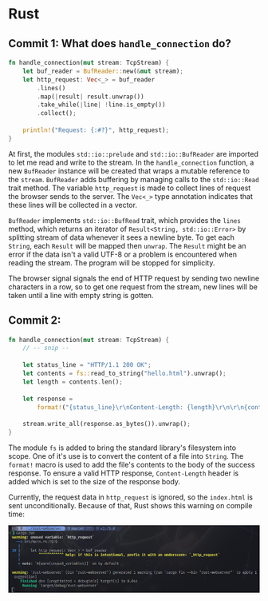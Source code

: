 # Rust

## Commit 1: What does `handle_connection` do?
```rust
fn handle_connection(mut stream: TcpStream) {
    let buf_reader = BufReader::new(&mut stream);
    let http_request: Vec<_> = buf_reader
        .lines()
        .map(|result| result.unwrap())
        .take_while(|line| !line.is_empty())
        .collect();
    
    println!("Request: {:#?}", http_request);
}
```
At first, the modules `std::io::prelude` and `std::io::BufReader` are imported to let me read and write to the stream. In the `handle_connection` function, a new `BufReader` instance will be created that wraps a mutable reference to the `stream`. `BufReader` adds buffering by managing calls to the `std::io::Read` trait method. The variable `http_request` is made to collect lines of request the browser sends to the server. The `Vec<_>` type annotation indicates that these lines will be collected in a vector. 

`BufReader` implements `std::io::BufRead` trait, which provides the `lines` method, which returns an iterator of `Result<String, std::io::Error>` by splitting stream of data whenever it sees a newline byte. To get each `String`, each `Result` will be mapped then `unwrap`. The `Result` might be an error if the data isn't a valid UTF-8 or a problem is encountered when reading the stream. The program will be stopped for simplicity.

The browser signal signals the end of HTTP request by sending two newline characters in a row, so to get one request from the stream, new lines will be taken until a line with empty string is gotten.

## Commit 2:
```rust
fn handle_connection(mut stream: TcpStream) {
    // -- snip --

    let status_line = "HTTP/1.1 200 OK";
    let contents = fs::read_to_string("hello.html").unwrap();
    let length = contents.len();

    let response =
        format!("{status_line}\r\nContent-Length: {length}\r\n\r\n{contents}");

    stream.write_all(response.as_bytes()).unwrap();
}
```

The module `fs` is added to bring the standard library's filesystem into scope. One of it's use is to convert the content of a file into `String`. The `format!` macro is used to add the file's contents to the body of the success response. To ensure a valid HTTP response, `Content-Length` header is added which is set to the size of the response body.

Currently, the request data in `http_request` is ignored, so the `index.html` is sent unconditionally. Because of that, Rust shows this warning on compile time:

![Commit 2](docs/commit2.png)
